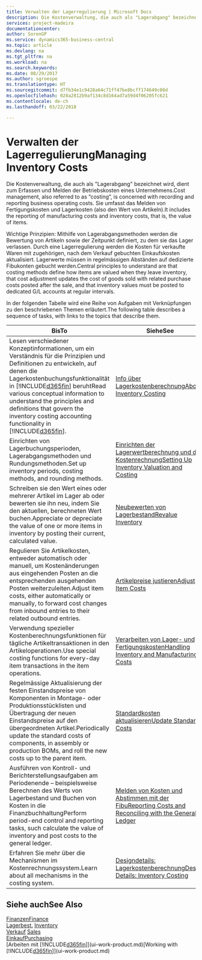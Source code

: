 ```yaml
---
title: Verwalten der Lagerregulierung | Microsoft Docs
description: Die Kostenverwaltung, die auch als "Lagerabgang" bezeichnet wird, dient zum Erfassen und Melden der Betriebskosten eines Unternehmens. Sie umfasst das Melden von Fertigungskosten und Lagerkosten (also den Wert von Artikeln).
services: project-madeira
documentationcenter: 
author: SorenGP
ms.service: dynamics365-business-central
ms.topic: article
ms.devlang: na
ms.tgt_pltfrm: na
ms.workload: na
ms.search.keywords: 
ms.date: 08/29/2017
ms.author: sgroespe
ms.translationtype: HT
ms.sourcegitcommit: d7fb34e1c9428a64c71ff47be8bcff174649c00d
ms.openlocfilehash: 028a2812b9af134c8d164ad7a59d4f06205fc621
ms.contentlocale: de-ch
ms.lasthandoff: 03/22/2018

---
```

# <a name="managing-inventory-costs"></a><span data-ttu-id="05912-104">Verwalten der Lagerregulierung</span><span class="sxs-lookup"><span data-stu-id="05912-104">Managing Inventory Costs</span></span>
<span data-ttu-id="05912-105">Die Kostenverwaltung, die auch als "Lagerabgang" bezeichnet wird, dient zum Erfassen und Melden der Betriebskosten eines Unternehmens.</span><span class="sxs-lookup"><span data-stu-id="05912-105">Cost management, also referred to as “costing”, is concerned with recording and reporting business operating costs.</span></span> <span data-ttu-id="05912-106">Sie umfasst das Melden von Fertigungskosten und Lagerkosten (also den Wert von Artikeln).</span><span class="sxs-lookup"><span data-stu-id="05912-106">It includes the reporting of manufacturing costs and inventory costs, that is, the value of items.</span></span>   

<span data-ttu-id="05912-107">Wichtige Prinzipien: Mithilfe von Lagerabgangsmethoden werden die Bewertung von Artikeln sowie der Zeitpunkt definiert, zu dem sie das Lager verlassen. Durch eine Lagerregulierung werden die Kosten für verkaufte Waren mit zugehörigen, nach dem Verkauf gebuchten Einkaufskosten aktualisiert. Lagerwerte müssen in regelmässigen Abständen auf dedizierte Fibukonten gebucht werden.</span><span class="sxs-lookup"><span data-stu-id="05912-107">Central principles to understand are that costing methods define how items are valued when they leave inventory, that cost adjustment updates the cost of goods sold with related purchase costs posted after the sale, and that inventory values must be posted to dedicated G/L accounts at regular intervals.</span></span>

<span data-ttu-id="05912-108">In der folgenden Tabelle wird eine Reihe von Aufgaben mit Verknüpfungen zu den beschriebenen Themen erläutert.</span><span class="sxs-lookup"><span data-stu-id="05912-108">The following table describes a sequence of tasks, with links to the topics that describe them.</span></span>

|<span data-ttu-id="05912-109">**Bis**</span><span class="sxs-lookup"><span data-stu-id="05912-109">**To**</span></span>|<span data-ttu-id="05912-110">**Siehe**</span><span class="sxs-lookup"><span data-stu-id="05912-110">**See**</span></span>|  
|------------|-------------|  
|<span data-ttu-id="05912-111">Lesen verschiedener Konzeptinformationen, um ein Verständnis für die Prinzipien und Definitionen zu entwickeln, auf denen die Lagerkostenbuchungsfunktionalität in [!INCLUDE[d365fin](includes/d365fin_md.md)] beruht</span><span class="sxs-lookup"><span data-stu-id="05912-111">Read various conceptual information to understand the principles and definitions that govern the inventory costing accounting functionality in [!INCLUDE[d365fin](includes/d365fin_md.md)].</span></span>|[<span data-ttu-id="05912-112">Info über Lagerkostenberechnung</span><span class="sxs-lookup"><span data-stu-id="05912-112">About Inventory Costing</span></span>](finance-learn-about-costing.md)|  
|<span data-ttu-id="05912-113">Einrichten von Lagerbuchungsperioden, Lagerabgangsmethoden und Rundungsmethoden.</span><span class="sxs-lookup"><span data-stu-id="05912-113">Set up inventory periods, costing methods, and rounding methods.</span></span>|[<span data-ttu-id="05912-114">Einrichten der Lagerwertberechnung und der Kostenrechnung</span><span class="sxs-lookup"><span data-stu-id="05912-114">Setting Up Inventory Valuation and Costing</span></span>](finance-set-up-inventory-valuation-and-costing.md)|
|<span data-ttu-id="05912-115">Schreiben sie den Wert eines oder mehrerer Artikel im Lager ab oder bewerten sie ihn neu, indem Sie den aktuellen, berechneten Wert buchen.</span><span class="sxs-lookup"><span data-stu-id="05912-115">Appreciate or depreciate the value of one or more items in inventory by posting their current, calculated value.</span></span>|[<span data-ttu-id="05912-116">Neubewerten von Lagerbestand</span><span class="sxs-lookup"><span data-stu-id="05912-116">Revalue Inventory</span></span>](inventory-how-revalue-inventory.md)|
|<span data-ttu-id="05912-117">Regulieren Sie Artikelkosten, entweder automatisch oder manuell, um Kostenänderungen aus eingehenden Posten an die entsprechenden ausgehenden Posten weiterzuleiten.</span><span class="sxs-lookup"><span data-stu-id="05912-117">Adjust item costs, either automatically or manually, to forward cost changes from inbound entries to their related outbound entries.</span></span>|[<span data-ttu-id="05912-118">Artikelpreise justieren</span><span class="sxs-lookup"><span data-stu-id="05912-118">Adjust Item Costs</span></span>](inventory-how-adjust-item-costs.md)|
|<span data-ttu-id="05912-119">Verwendung spezieller Kostenberechnungsfunktionen für tägliche Artikeltransaktionen in den Artikeloperationen.</span><span class="sxs-lookup"><span data-stu-id="05912-119">Use special costing functions for every-day item transactions in the item operations.</span></span>|[<span data-ttu-id="05912-120">Verarbeiten von Lager- und Fertigungskosten</span><span class="sxs-lookup"><span data-stu-id="05912-120">Handling Inventory and Manufacturing Costs</span></span>](finance-handle-inventory-and-manufacturing-costs.md)|  
|<span data-ttu-id="05912-121">Regelmässige Aktualisierung der festen Einstandspreise von Komponenten in Montage- oder Produktionsstücklisten und Übertragung der neuen Einstandspreise auf den übergeordneten Artikel.</span><span class="sxs-lookup"><span data-stu-id="05912-121">Periodically update the standard costs of components, in assembly or production BOMs, and roll the new costs up to the parent item.</span></span>|[<span data-ttu-id="05912-122">Standardkosten aktualisieren</span><span class="sxs-lookup"><span data-stu-id="05912-122">Update Standard Costs</span></span>](finance-how-to-update-standard-costs.md)|
|<span data-ttu-id="05912-123">Ausführen von Kontroll- und Berichterstellungsaufgaben am Periodenende – beispielsweise Berechnen des Werts von Lagerbestand und Buchen von Kosten in die Finanzbuchhaltung</span><span class="sxs-lookup"><span data-stu-id="05912-123">Perform period-end control and reporting tasks, such calculate the value of inventory and post costs to the general ledger.</span></span>|[<span data-ttu-id="05912-124">Melden von Kosten und Abstimmen mit der Fibu</span><span class="sxs-lookup"><span data-stu-id="05912-124">Reporting Costs and Reconciling with the General Ledger</span></span>](finance-report-costs-and-reconcile-with-the-general-ledger.md)|  
|<span data-ttu-id="05912-125">Erfahren Sie mehr über die Mechanismen im Kostenrechnungssystem.</span><span class="sxs-lookup"><span data-stu-id="05912-125">Learn about all mechanisms in the costing system.</span></span>|[<span data-ttu-id="05912-126">Designdetails: Lagerkostenberechnung</span><span class="sxs-lookup"><span data-stu-id="05912-126">Design Details: Inventory Costing</span></span>](design-details-inventory-costing.md)|  

## <a name="see-also"></a><span data-ttu-id="05912-127">Siehe auch</span><span class="sxs-lookup"><span data-stu-id="05912-127">See Also</span></span>  
 [<span data-ttu-id="05912-128">Finanzen</span><span class="sxs-lookup"><span data-stu-id="05912-128">Finance</span></span>](finance.md)  
 <span data-ttu-id="05912-129">[Lagerbest.](inventory-manage-inventory.md) </span><span class="sxs-lookup"><span data-stu-id="05912-129">[Inventory](inventory-manage-inventory.md) </span></span>  
 <span data-ttu-id="05912-130">[Verkauf](sales-manage-sales.md) </span><span class="sxs-lookup"><span data-stu-id="05912-130">[Sales](sales-manage-sales.md) </span></span>  
 [<span data-ttu-id="05912-131">Einkauf</span><span class="sxs-lookup"><span data-stu-id="05912-131">Purchasing</span></span>](purchasing-manage-purchasing.md)  
 <span data-ttu-id="05912-132">[Arbeiten mit [!INCLUDE[d365fin](includes/d365fin_md.md)]](ui-work-product.md)</span><span class="sxs-lookup"><span data-stu-id="05912-132">[Working with [!INCLUDE[d365fin](includes/d365fin_md.md)]](ui-work-product.md)</span></span>


